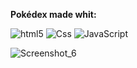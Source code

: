 <b> Pokédex made whit: </b> <br>

  <img alt="html5" src="https://img.shields.io/badge/-HTML5-E34F26?style=flat-square&logo=html5&logoColor=white"/>
  <img alt="Css" src="https://img.shields.io/badge/-CSS3-1572B6?style=flat-square&logo=css3&logoColor=white"/>
  <img alt="JavaScript" src="https://img.shields.io/badge/-JavaScript-F7DF1E?style=flat-square&logo=javascript&logoColor=white"/> 

![Screenshot_6](https://github.com/Anapds/Pokedex/assets/109384880/191d3d79-a535-45ac-a1fd-a8ce18a92992)


